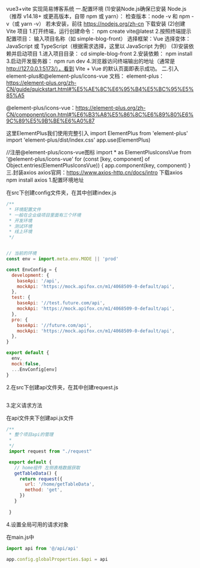 vue3+vite 实现简易博客系统
一.配置环境
(1)安装Node.js确保已安装 Node.js（推荐 v14.18+ 或更高版本，自带 npm 或 yarn）：
   检查版本：node -v 和 npm -v（或 yarn -v）
   若未安装，前往 https://nodejs.org/zh-cn  下载安装
(2)创建 Vite 项目
   1.打开终端，运行创建命令：
   npm create vite@latest
   2.按照终端提示配置项目：
   输入项目名称（如 simple-blog-front）
   选择框架：Vue
   选择变体：JavaScript 或 TypeScript（根据需求选择，这里以 JavaScript 为例）
(3)安装依赖并启动项目
   1.进入项目目录：
   cd simple-blog-front
   2.安装依赖：
   npm install
   3.启动开发服务器：
   npm run dev
   4.浏览器访问终端输出的地址（通常是 http://127.0.0.1:5173/），看到 Vite + Vue 的默认页面即表示成功。
二.引入element-plus和@element-plus/icons-vue
  文档：
   element-plus：https://element-plus.org/zh-CN/guide/quickstart.html#%E5%AE%8C%E6%95%B4%E5%BC%95%E5%85%A5

   @element-plus/icons-vue：https://element-plus.org/zh-CN/component/icon.html#%E6%B3%A8%E5%86%8C%E6%89%80%E6%9C%89%E5%9B%BE%E6%A0%87

   这里ElementPlus我们使用完整引入
   import ElementPlus from 'element-plus'
   import 'element-plus/dist/index.css'
   app.use(ElementPlus)

   //注册@element-plus/icons-vue图标
   import * as ElementPlusIconsVue from '@element-plus/icons-vue'
   for (const [key, component] of Object.entries(ElementPlusIconsVue)) {
      app.component(key, component)
   }
三.封装axios
axios官网：https://www.axios-http.cn/docs/intro
下载axios
npm install axios
1.配置环境地址

在src下创建config文件夹，在其中创建index.js

~~~js
/**
 * 环境配置文件
 * 一般在企业级项目里面有三个环境
 * 开发环境
 * 测试环境
 * 线上环境
 */


// 当前的环境
const env = import.meta.env.MODE || 'prod'

const EnvConfig = {
  development: {
    baseApi: '/api',
    mockApi: 'https://mock.apifox.cn/m1/4068509-0-default/api',
  },
  test: {
    baseApi: '//test.future.com/api',
    mockApi: 'https://mock.apifox.cn/m1/4068509-0-default/api',
  },
  pro: {
    baseApi: '//future.com/api',
    mockApi: 'https://mock.apifox.cn/m1/4068509-0-default/api',
  },
}

export default {
  env,
  mock:false,
  ...EnvConfig[env]
}
~~~

2.在src下创建api文件夹，在其中创建request.js

~~~js

~~~

3.定义请求方法

在api文件夹下创建api.js文件

~~~js
/**
 * 整个项目api的管理
 * 
 */
 import request from "./request"

 export default {
   // home组件 左侧表格数据获取
   getTableData() {
     return request({
       url: '/home/getTableData',
       method: 'get',
     })
   }
  
 }
~~~

4.设置全局可用的请求对象

在main.js中

~~~js
import api from '@/api/api'

app.config.globalProperties.$api = api
~~~



  


 
